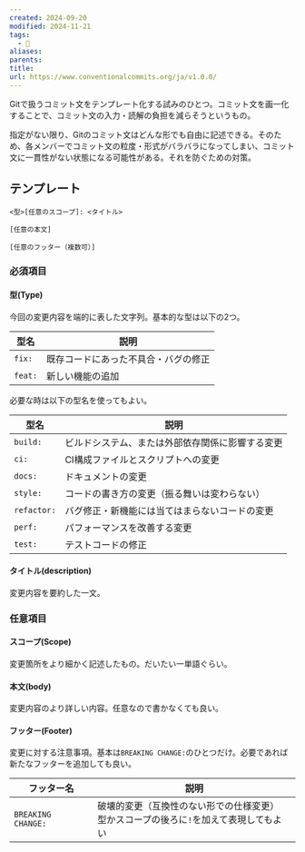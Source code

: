 ```yaml
---
created: 2024-09-20
modified: 2024-11-21
tags:
  - 📝
aliases: 
parents: 
title: 
url: https://www.conventionalcommits.org/ja/v1.0.0/
---
```

Gitで扱うコミット文をテンプレート化する試みのひとつ。コミット文を画一化することで、コミット文の入力・読解の負担を減らそうというもの。

指定がない限り、Gitのコミット文はどんな形でも自由に記述できる。そのため、各メンバーでコミット文の粒度・形式がバラバラになってしまい、コミット文に一貫性がない状態になる可能性がある。それを防ぐための対策。
## テンプレート
```
<型>[任意のスコープ]: <タイトル>

[任意の本文]

[任意のフッター（複数可）]
```

### 必須項目
#### 型(Type)
今回の変更内容を端的に表した文字列。基本的な型は以下の2つ。

| 型名      | 説明                 |
| ------- | ------------------ |
| `fix:`  | 既存コードにあった不具合・バグの修正 |
| `feat:` | 新しい機能の追加           |

必要な時は以下の型名を使ってもよい。

| 型名          | 説明                       |
| ----------- | ------------------------ |
| `build:`    | ビルドシステム、または外部依存関係に影響する変更 |
| `ci:`       | CI構成ファイルとスクリプトへの変更       |
| `docs:`     | ドキュメントの変更                |
| `style:`    | コードの書き方の変更（振る舞いは変わらない）   |
| `refactor:` | バグ修正・新機能には当てはまらないコードの変更  |
| `perf:`     | パフォーマンスを改善する変更           |
| `test:`     | テストコードの修正                |

#### タイトル(description)
変更内容を要約した一文。

### 任意項目
#### スコープ(Scope)
変更箇所をより細かく記述したもの。だいたい一単語ぐらい。

#### 本文(body)
変更内容のより詳しい内容。任意なので書かなくても良い。

#### フッター(Footer)
変更に対する注意事項。基本は`BREAKING CHANGE:`のひとつだけ。必要であれば新たなフッターを追加しても良い。

| フッター名              | 説明                                               |
| ------------------ | ------------------------------------------------ |
| `BREAKING CHANGE:` | 破壊的変更（互換性のない形での仕様変更）<br>型かスコープの後ろに`!`を加えて表現してもよい |

